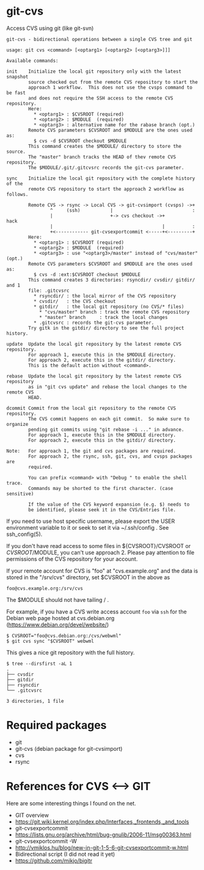 # git-cvs
Access CVS using git (like git-svn)


    git-cvs - bidirectional operations between a single CVS tree and git
    
    usage: git cvs <command> [<optarg1> [<optarg2> [<optarg3>]]]
    
    Available commands:
    
    init    Initialize the local git repository only with the latest snapshot
            source checked out from the remote CVS repository to start the
            approach 1 workflow.  This does not use the cvsps command to be fast
            and does not require the SSH access to the remote CVS repository.
            Here:
              * <optarg1> : $CVSROOT (required)
              * <optarg2> : $MODULE  (required)
              * <optarg3> : alternative name for the rabase branch (opt.)
            Remote CVS parameters $CVSROOT and $MODULE are the ones used as:
              $ cvs -d $CVSROOT checkout $MODULE
            This command creates the $MODULE/ directory to store the source.
            The "master" branch tracks the HEAD of thev remote CVS repository.
            The $MODULE/.git/.gitcvsrc records the git-cvs parameter.
    
    sync    Initialize the local git repository with the complete history of the
            remote CVS repository to start the approach 2 workflow as follows.
    
            Remote CVS -> rsync -> Local CVS -> git-cvsimport (cvsps) ->+
                    ^     (ssh)           |                             :
                    |                     +-> cvs checkout ->+         hack
                    |                                        |          :
                    +<------------ git-cvsexportcommit <-----+<---------+ 
            Here:
              * <optarg1> : $CVSROOT (required)
              * <optarg2> : $MODULE  (required)
              * <optarg3> : use "<optarg3>/master" instead of "cvs/master" (opt.)
            Remote CVS parameters $CVSROOT and $MODULE are the ones used as:
              $ cvs -d :ext:$CVSROOT checkout $MODULE
            This command creates 3 directories: rsyncdir/ cvsdir/ gitdir/ and 1
            file: .gitcvsrc
              * rsyncdir/ : the local mirror of the CVS repository
              * cvsdir/   : the CVS checkout
              * gitdir/   : the local git repository (no CVS/* files)
                * "cvs/master" branch : track the remote CVS repository
                * "master" branch     : track the local changes
              * .gitcvsrc : records the git-cvs parameter.
            Try gitk in the gitdir/ directory to see the full project history.
    
    update  Update the local git repository by the latest remote CVS repository.
            For approach 1, execute this in the $MODULE directory.
            For approach 2, execute this in the gitdir/ directory.
            This is the default action without <command>.
    
    rebase  Update the local git repository by the latest remote CVS repository
            as in "git cvs update" and rebase the local changes to the remote CVS
            HEAD.
    
    dcommit Commit from the local git repository to the remote CVS repository.
            The CVS commit happens on each git commit.  So make sure to organize
            pending git commits using "git rebase -i ..." in advance.
            For approach 1, execute this in the $MODULE directory.
            For approach 2, execute this in the gitdir/ directory.
    
    Note:   For approach 1, the git and cvs packages are required.
            For approach 2, the rsync, ssh, git, cvs, and cvsps packages are
            required.
    
            You can prefix <command> with "Debug " to enable the shell trace.
            Commands may be shorted to the first character. (case sensitive)
    
            If the value of the CVS keyword expansion (e.g. $) needs to
            be identified, please seek it in the CVS/Entries file.

If you need to use host specific username, please export the USER environment
variable to it or seek to set it via  ~/.ssh/config .  See ssh_config(5).

If you don't have read access to some files in ${CVSROOT}/CVSROOT or
${CVSROOT}/$MODULE, you can't use approach 2.  Please pay attention to file
permissions of the CVS repository for your account.

If your remote account for CVS is "foo" at "cvs.example.org" and the data is
stored in the "/srv/cvs" directory, set $CVSROOT in the above as

    foo@cvs.example.org:/srv/cvs

The $MODULE should not have tailing / .

For example, if you have a CVS write access account `foo` via `ssh` for the
Debian web page hosted at cvs.debian.org
(https://www.debian.org/devel/website/)

    $ CVSROOT="foo@cvs.debian.org:/cvs/webwml"
    $ git cvs sync "$CVSROOT" webwml

This gives a nice git repository with the full history.

    $ tree --dirsfirst -aL 1
    .
    ├── cvsdir
    ├── gitdir
    ├── rsyncdir
    └── .gitcvsrc
    
    3 directories, 1 file

# Required packages

* git
* git-cvs (debian package for git-cvsimport)
* cvs
* rsync

# References for CVS <--> GIT

Here are some interesting things I found on the net.

* GIT overview
 * https://git.wiki.kernel.org/index.php/Interfaces,_frontends,_and_tools
* git-cvsexportcommit
 * https://lists.gnu.org/archive/html/bug-gnulib/2006-11/msg00363.html
* git-cvsexportcommit -W
 * http://vmiklos.hu/blog/new-in-git-1-5-6-git-cvsexportcommit-w.html
* Bidirectional script (I did not read it yet)
 * https://github.com/mikjo/bigitr

